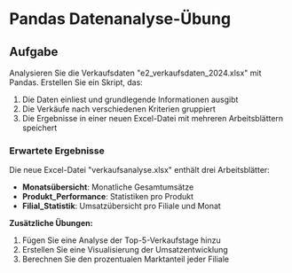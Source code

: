 # Pandas Datenanalyse-Übung

## Aufgabe

Analysieren Sie die Verkaufsdaten "e2_verkaufsdaten_2024.xlsx" mit Pandas. Erstellen Sie ein Skript, das:

1. Die Daten einliest und grundlegende Informationen ausgibt
2. Die Verkäufe nach verschiedenen Kriterien gruppiert
3. Die Ergebnisse in einer neuen Excel-Datei mit mehreren Arbeitsblättern speichert

### Erwartete Ergebnisse

Die neue Excel-Datei "verkaufsanalyse.xlsx" enthält drei Arbeitsblätter:

- **Monatsübersicht**: Monatliche Gesamtumsätze
- **Produkt_Performance**: Statistiken pro Produkt
- **Filial_Statistik**: Umsatzübersicht pro Filiale und Monat

**Zusätzliche Übungen:**

1. Fügen Sie eine Analyse der Top-5-Verkaufstage hinzu
2. Erstellen Sie eine Visualisierung der Umsatzentwicklung
3. Berechnen Sie den prozentualen Marktanteil jeder Filiale
